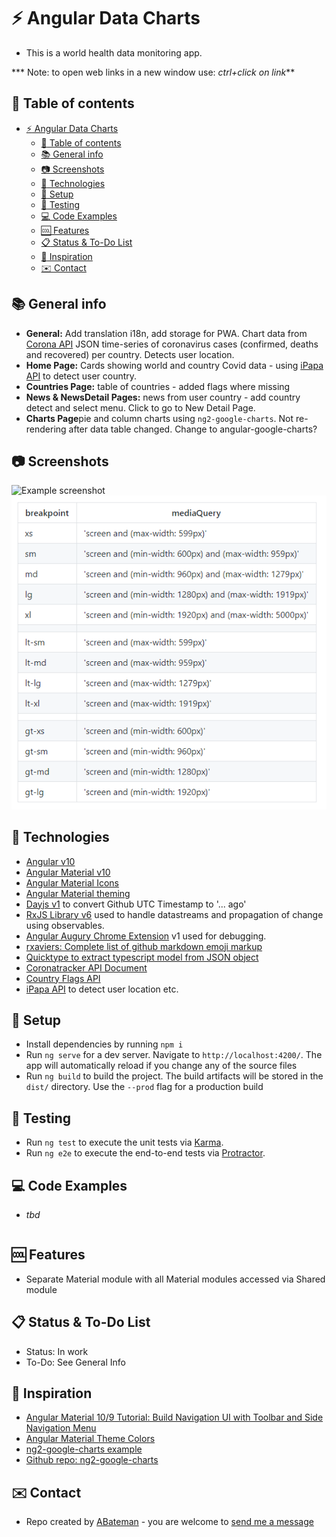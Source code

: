 # :zap: Angular Data Charts

* This is a world health data monitoring app.

*** Note: to open web links in a new window use: _ctrl+click on link_**

## :page_facing_up: Table of contents

* [:zap: Angular Data Charts](#zap-angular-data-charts)
  * [:page_facing_up: Table of contents](#page_facing_up-table-of-contents)
  * [:books: General info](#books-general-info)
  * [:camera: Screenshots](#camera-screenshots)
  * [:signal_strength: Technologies](#signal_strength-technologies)
  * [:floppy_disk: Setup](#floppy_disk-setup)
  * [:flashlight: Testing](#flashlight-testing)
  * [:computer: Code Examples](#computer-code-examples)
  * [:cool: Features](#cool-features)
  * [:clipboard: Status & To-Do List](#clipboard-status--to-do-list)
  * [:clap: Inspiration](#clap-inspiration)
  * [:envelope: Contact](#envelope-contact)

## :books: General info

* **General:** Add translation i18n, add storage for PWA. Chart data from [Corona API](http://api.coronatracker.com) JSON time-series of coronavirus cases (confirmed, deaths and recovered) per country. Detects user location.
* **Home Page:** Cards showing world and country Covid data - using [iPapa API](https://ipapi.co/) to detect user country.
* **Countries Page:** table of countries - added flags where missing
* **News & NewsDetail Pages:** news from user country - add country detect and select menu. Click to go to New Detail Page.
* **Charts Page**pie and column charts using `ng2-google-charts`. Not re-rendering after data table changed. Change to angular-google-charts?

## :camera: Screenshots

![Example screenshot](./img/dashboard.png)
![Example screenshot](./img/screen-sizes.png)

## :signal_strength: Technologies

* [Angular v10](https://angular.io/)
* [Angular Material v10](https://material.angular.io/)
* [Angular Material Icons](https://material.io/resources/icons/?style=baseline)
* [Angular Material theming](https://material.angular.io/guide/theming)
* [Dayjs v1](https://github.com/iamkun/dayjs) to convert Github UTC Timestamp to '... ago'
* [RxJS Library v6](https://angular.io/guide/rx-library) used to handle datastreams and propagation of change using observables.
* [Angular Augury Chrome Extension](https://chrome.google.com/webstore/detail/augury/elgalmkoelokbchhkhacckoklkejnhcd) v1 used for debugging.
* [rxaviers: Complete list of github markdown emoji markup](https://gist.github.com/rxaviers/7360908)
* [Quicktype to extract typescript model from JSON object](https://app.quicktype.io/)
* [Coronatracker API Document](http://api.coronatracker.com/)
* [Country Flags API](https://www.countryflags.io)
* [iPapa API](https://ipapi.co/) to detect user location etc.

## :floppy_disk: Setup

* Install dependencies by running `npm i`
* Run `ng serve` for a dev server. Navigate to `http://localhost:4200/`. The app will automatically reload if you change any of the source files
* Run `ng build` to build the project. The build artifacts will be stored in the `dist/` directory. Use the `--prod` flag for a production build

## :flashlight: Testing

* Run `ng test` to execute the unit tests via [Karma](https://karma-runner.github.io).
* Run `ng e2e` to execute the end-to-end tests via [Protractor](http://www.protractortest.org/).

## :computer: Code Examples

* _tbd_

```typescript

```

## :cool: Features

* Separate Material module with all Material modules accessed via Shared module

## :clipboard: Status & To-Do List

* Status: In work
* To-Do: See General Info

## :clap: Inspiration

* [Angular Material 10/9 Tutorial: Build Navigation UI with Toolbar and Side Navigation Menu](https://www.techiediaries.com/angular-material-navigation-toolbar-sidenav/)
* [Angular Material Theme Colors](https://medium.com/@treviergits/angular-material-theme-color-options-7d5968cb7460)
* [ng2-google-charts example](https://www.devrandom.it/software/ng2-google-charts/demo/)
* [Github repo: ng2-google-charts](https://github.com/gmazzamuto/ng2-google-charts/blob/master/src/app/charts-gallery/charts-gallery.component.ts)

## :envelope: Contact

* Repo created by [ABateman](https://www.andrewbateman.org) - you are welcome to [send me a message](https://andrewbateman.org/contact)
